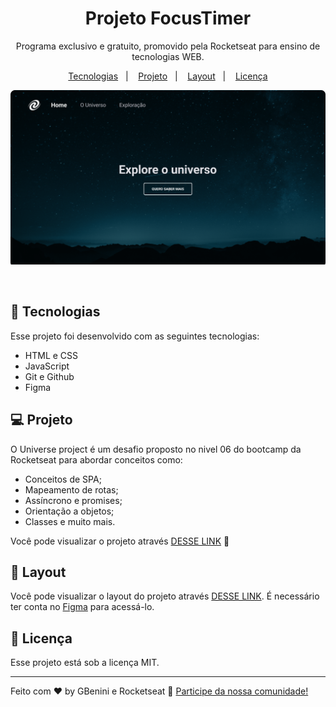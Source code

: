 <h1 align="center"> Projeto FocusTimer </h1>

<p align="center">
Programa exclusivo e gratuito, promovido pela Rocketseat para ensino de tecnologias WEB.
</p>

<p align="center">
  <a href="#-tecnologias">Tecnologias</a>&nbsp;&nbsp;&nbsp;|&nbsp;&nbsp;&nbsp;
  <a href="#-projeto">Projeto</a>&nbsp;&nbsp;&nbsp;|&nbsp;&nbsp;&nbsp;
  <a href="#-layout">Layout</a>&nbsp;&nbsp;&nbsp;|&nbsp;&nbsp;&nbsp;
  <a href="#memo-licença">Licença</a>
</p>

<p align="center">
  <img alt="projeto FocusTimer" src="img/image.png">
</p>



<br>



## 🚀 Tecnologias

Esse projeto foi desenvolvido com as seguintes tecnologias:

- HTML e CSS
- JavaScript
- Git e Github
- Figma

## 💻 Projeto

O Universe project é um desafio proposto no nivel 06 do bootcamp da Rocketseat para abordar conceitos como:
<br>
- Conceitos de SPA;<br>
- Mapeamento de rotas;<br>
- Assíncrono e promises;<br>
- Orientação a objetos;<br>
- Classes e muito mais.

Você pode visualizar o projeto através [DESSE LINK](https://gbenini.github.io/spa-universe-project/) 👀

## 🔖 Layout

Você pode visualizar o layout do projeto através [DESSE LINK](https://www.figma.com/file/g1jWHgQY7X8eialnk4mt2T/%5BDesafios-Explorer%5D-SPA-Universe-(Copy)?type=design&node-id=104-614&mode=design&t=O3EsnTf3n0nOJUYA-0). É necessário ter conta no [Figma](https://figma.com) para acessá-lo.

## :memo: Licença

Esse projeto está sob a licença MIT.

---

Feito com ♥ by GBenini e Rocketseat :wave: [Participe da nossa comunidade!](https://discord.gg/rocketseat)